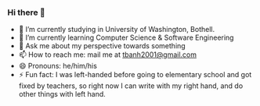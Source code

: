 ### Hi there 👋

- 🔭 I’m currently studying in University of Washington, Bothell.
- 🌱 I’m currently learning Computer Science & Software Engineering
- 💬 Ask me about my perspective towards something
- 📫 How to reach me: mail me at tbanh2001@gmail.com
- 😄 Pronouns: he/him/his
- ⚡ Fun fact: I was left-handed before going to elementary school and got fixed by teachers, so right now I can write with my right hand, and do other things with left hand.
